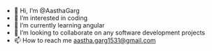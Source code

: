 - 👋 Hi, I’m @AasthaGarg
- 👀 I’m interested in coding
- 🌱 I’m currently learning angular
- 💞️ I’m looking to collaborate on any software development projects
- 📫 How to reach me aastha.garg1531@gmail.com

<!---
AasthaGarg/AasthaGarg is a ✨ special ✨ repository because its `README.md` (this file) appears on your GitHub profile.
You can click the Preview link to take a look at your changes.
--->
